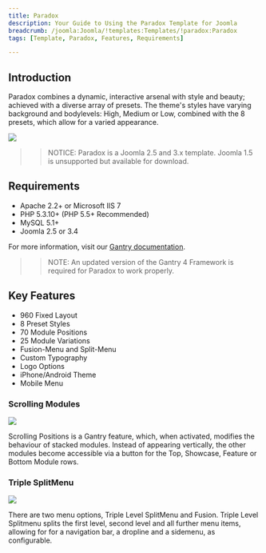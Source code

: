 ```yaml
---
title: Paradox
description: Your Guide to Using the Paradox Template for Joomla
breadcrumb: /joomla:Joomla/!templates:Templates/!paradox:Paradox
tags: [Template, Paradox, Features, Requirements]

---
```


Introduction
-----

Paradox combines a dynamic, interactive arsenal with style and beauty; achieved with a diverse array of presets. The theme's styles have varying background and bodylevels: High, Medium or Low, combined with the 8 presets, which allow for a varied appearance.

![][theme]

>> NOTICE: Paradox is a Joomla 2.5 and 3.x template. Joomla 1.5 is unsupported but available for download.

Requirements
-----

* Apache 2.2+ or Microsoft IIS 7
* PHP 5.3.10+ (PHP 5.5+ Recommended)
* MySQL 5.1+
* Joomla 2.5 or 3.4

For more information, visit our [Gantry documentation][gantry].

>> NOTE: An updated version of the Gantry 4 Framework is required for Paradox to work properly.

Key Features
-----

* 960 Fixed Layout  
* 8 Preset Styles  
* 70 Module Positions  
* 25 Module Variations  
* Fusion-Menu and Split-Menu  
* Custom Typography  
* Logo Options  
* iPhone/Android Theme  
* Mobile Menu

### Scrolling Modules

![][scrollingmodules]

Scrolling Positions is a Gantry feature, which, when activated, modifies the behaviour of stacked modules. Instead of appearing vertically, the other modules become accessible via a button for the Top, Showcase, Feature or Bottom Module rows.

### Triple SplitMenu

![][splitmenu]

There are two menu options, Triple Level SplitMenu and Fusion. Triple Level Splitmenu splits the first level, second level and all further menu items, allowing for for a navigation bar, a dropline and a sidemenu, as configurable.

[gantry]: http://gantry.org
[theme]: assets/paradox.jpeg
[scrollingmodules]: assets/scrollingmodules.jpg
[splitmenu]: assets/splitmenu.jpg
[fusion]: assets/fusion.jpg
